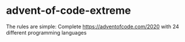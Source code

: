 # advent-of-code-extreme
The rules are simple: Complete https://adventofcode.com/2020 with 24 different programming languages
